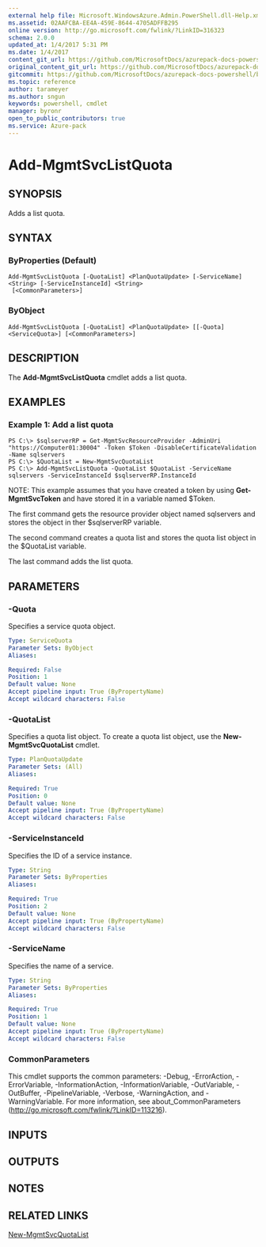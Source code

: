 ```yaml
---
external help file: Microsoft.WindowsAzure.Admin.PowerShell.dll-Help.xml
ms.assetid: 02AAFCBA-EE4A-459E-8644-4705ADFFB295
online version: http://go.microsoft.com/fwlink/?LinkID=316323
schema: 2.0.0
updated_at: 1/4/2017 5:31 PM
ms.date: 1/4/2017
content_git_url: https://github.com/MicrosoftDocs/azurepack-docs-powershell/blob/live/AzurePack-cmdlets/Administration/v1.0/Add-MgmtSvcListQuota.md
original_content_git_url: https://github.com/MicrosoftDocs/azurepack-docs-powershell/blob/live/AzurePack-cmdlets/Administration/v1.0/Add-MgmtSvcListQuota.md
gitcommit: https://github.com/MicrosoftDocs/azurepack-docs-powershell/blob/93767eba34ad89edb3696359a7595e41769e0346/AzurePack-cmdlets/Administration/v1.0/Add-MgmtSvcListQuota.md
ms.topic: reference
author: tarameyer
ms.author: sngun
keywords: powershell, cmdlet
manager: byronr
open_to_public_contributors: true
ms.service: Azure-pack
---
```


# Add-MgmtSvcListQuota

## SYNOPSIS
Adds a list quota.

## SYNTAX

### ByProperties (Default)
```
Add-MgmtSvcListQuota [-QuotaList] <PlanQuotaUpdate> [-ServiceName] <String> [-ServiceInstanceId] <String>
 [<CommonParameters>]
```

### ByObject
```
Add-MgmtSvcListQuota [-QuotaList] <PlanQuotaUpdate> [[-Quota] <ServiceQuota>] [<CommonParameters>]
```

## DESCRIPTION
The **Add-MgmtSvcListQuota** cmdlet adds a list quota.

## EXAMPLES

### Example 1: Add a list quota
```
PS C:\> $sqlserverRP = Get-MgmtSvcResourceProvider -AdminUri "https://Computer01:30004" -Token $Token -DisableCertificateValidation -Name sqlservers
PS C:\> $QuotaList = New-MgmtSvcQuotaList
PS C:\> Add-MgmtSvcListQuota -QuotaList $QuotaList -ServiceName sqlservers -ServiceInstanceId $sqlserverRP.InstanceId
```

NOTE: This example assumes that you have created a token by using **Get-MgmtSvcToken** and have stored it in a variable named $Token.

The first command gets the resource provider object named sqlservers and stores the object in ther $sqlserverRP variable.

The second command creates a quota list and stores the quota list object in the $QuotaList variable.

The last command adds the list quota.

## PARAMETERS

### -Quota
Specifies a service quota object.

```yaml
Type: ServiceQuota
Parameter Sets: ByObject
Aliases: 

Required: False
Position: 1
Default value: None
Accept pipeline input: True (ByPropertyName)
Accept wildcard characters: False
```

### -QuotaList
Specifies a quota list object.
To create a quota list object, use the **New-MgmtSvcQuotaList** cmdlet.

```yaml
Type: PlanQuotaUpdate
Parameter Sets: (All)
Aliases: 

Required: True
Position: 0
Default value: None
Accept pipeline input: True (ByPropertyName)
Accept wildcard characters: False
```

### -ServiceInstanceId
Specifies the ID of a service instance.

```yaml
Type: String
Parameter Sets: ByProperties
Aliases: 

Required: True
Position: 2
Default value: None
Accept pipeline input: True (ByPropertyName)
Accept wildcard characters: False
```

### -ServiceName
Specifies the name of a service.

```yaml
Type: String
Parameter Sets: ByProperties
Aliases: 

Required: True
Position: 1
Default value: None
Accept pipeline input: True (ByPropertyName)
Accept wildcard characters: False
```

### CommonParameters
This cmdlet supports the common parameters: -Debug, -ErrorAction, -ErrorVariable, -InformationAction, -InformationVariable, -OutVariable, -OutBuffer, -PipelineVariable, -Verbose, -WarningAction, and -WarningVariable. For more information, see about_CommonParameters (http://go.microsoft.com/fwlink/?LinkID=113216).

## INPUTS

## OUTPUTS

## NOTES

## RELATED LINKS

[New-MgmtSvcQuotaList](xref:Administration/v1.0/New-MgmtSvcQuotaList.md)


